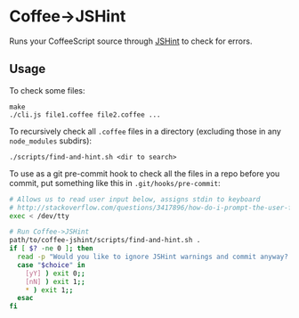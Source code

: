 # Coffee->JSHint

Runs your CoffeeScript source through [JSHint](http://www.jshint.com/) to check for errors.

## Usage

To check some files:

    make
    ./cli.js file1.coffee file2.coffee ...

To recursively check all `.coffee` files in a directory (excluding those in any `node_modules` subdirs):

    ./scripts/find-and-hint.sh <dir to search>

To use as a git pre-commit hook to check all the files in a repo before you commit, put something like this in `.git/hooks/pre-commit`:

```bash
# Allows us to read user input below, assigns stdin to keyboard
# http://stackoverflow.com/questions/3417896/how-do-i-prompt-the-user-from-within-a-commit-msg-hook
exec < /dev/tty

# Run Coffee->JSHint
path/to/coffee-jshint/scripts/find-and-hint.sh .
if [ $? -ne 0 ]; then
  read -p "Would you like to ignore JSHint warnings and commit anyway? (y/n) " choice
  case "$choice" in
    [yY] ) exit 0;;
    [nN] ) exit 1;;
    * ) exit 1;;
  esac
fi
```
